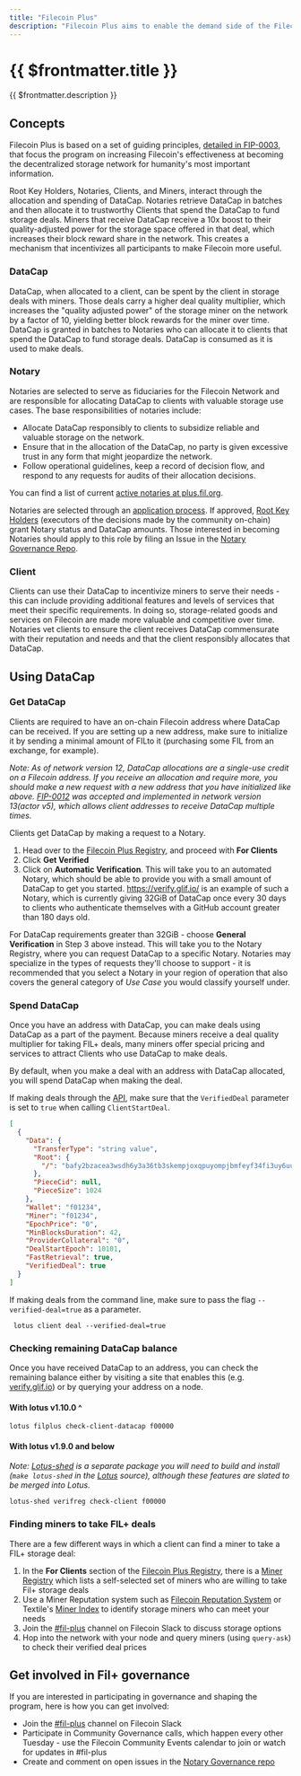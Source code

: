 ```yaml
---
title: "Filecoin Plus"
description: "Filecoin Plus aims to enable the demand side of the Filecoin network and maximize the amount of useful storage on Filecoin by adding a layer of social trust to the network and introducing a novel resource called DataCap. Clients looking to onboard storage onto the network apply to community-selected Notaries to receive DataCap, which can be used to incentivize miners to take storage deals." 
---
```


# {{ $frontmatter.title }}

{{ $frontmatter.description }}

## Concepts

Filecoin Plus is based on a set of guiding principles, [detailed in FIP-0003](https://github.com/filecoin-project/FIPs/blob/master/FIPS/fip-0003.md), that focus the program on increasing Filecoin's effectiveness at becoming the decentralized storage network for humanity's most important information.

Root Key Holders, Notaries, Clients, and Miners, interact through the allocation and spending of DataCap. Notaries retrieve DataCap in batches and then allocate it to trustworthy Clients that spend the DataCap to fund storage deals. Miners that receive DataCap receive a 10x boost to their quality-adjusted power for the storage space offered in that deal, which increases their block reward share in the network. This creates a mechanism that incentivizes all participants to make Filecoin more useful.

### DataCap

DataCap, when allocated to a client, can be spent by the client in storage deals with miners. Those deals carry a higher deal quality multiplier, which increases the "quality adjusted power" of the storage miner on the network by a factor of 10, yielding better block rewards for the miner over time. DataCap is granted in batches to Notaries who can allocate it to clients that spend the DataCap to fund storage deals. DataCap is consumed as it is used to make deals.

### Notary

Notaries are selected to serve as fiduciaries for the Filecoin Network and are responsible for allocating DataCap to clients with valuable storage use cases. The base responsibilities of notaries include:

- Allocate DataCap responsibly to clients to subsidize reliable and valuable storage on the network.
- Ensure that in the allocation of the DataCap, no party is given excessive trust in any form that might jeopardize the network.
- Follow operational guidelines, keep a record of decision flow, and respond to any requests for audits of their allocation decisions.

You can find a list of current [active notaries at plus.fil.org](https://plus.fil.org).

Notaries are selected through an [application process](https://github.com/filecoin-project/notary-governance/tree/main/notaries#application--selection-process). If approved, [Root Key Holders](https://github.com/filecoin-project/notary-governance/tree/main/root-key-holders#overview) (executors of the decisions made by the community on-chain) grant Notary status and DataCap amounts. Those interested in becoming Notaries should apply to this role by filing an Issue in the [Notary Governance Repo](https://github.com/filecoin-project/notary-governance/).

### Client

Clients can use their DataCap to incentivize miners to serve their needs - this can include providing additional features and levels of services that meet their specific requirements. In doing so, storage-related goods and services on Filecoin are made more valuable and competitive over time. Notaries vet clients to ensure the client receives DataCap commensurate with their reputation and needs and that the client responsibly allocates that DataCap.

## Using DataCap

### Get DataCap

Clients are required to have an on-chain Filecoin address where DataCap can be received. If you are setting up a new address, make sure to initialize it by sending a minimal amount of FILto it (purchasing some FIL from an exchange, for example).

_Note: As of network version 12, DataCap allocations are a single-use credit on a Filecoin address. If you receive an allocation and require more, you should make a new request with a new address that you have initialized like above. [FIP-0012](https://github.com/filecoin-project/FIPs/blob/master/FIPS/fip-0012.md) was accepted and implemented in network version 13(actor v5), which allows client addresses to receive DataCap multiple times._

Clients get DataCap by making a request to a Notary.
1. Head over to the [Filecoin Plus Registry](https://plus.fil.org/), and proceed with **For Clients**
2. Click **Get Verified**
3. Click on **Automatic Verification**. This will take you to an automated Notary, which should be able to provide you with a small amount of DataCap to get you started. https://verify.glif.io/ is an example of such a Notary, which is currently giving 32GiB of DataCap once every 30 days to clients who authenticate themselves with a GitHub account greater than 180 days old.

For DataCap requirements greater than 32GiB - choose **General Verification** in Step 3 above instead. This will take you to the Notary Registry, where you can request DataCap to a specific Notary. Notaries may specialize in the types of requests they'll choose to support - it is recommended that you select a Notary in your region of operation that also covers the general category of *Use Case* you would classify yourself under.

### Spend DataCap

Once you have an address with DataCap, you can make deals using DataCap as a part of the payment. Because miners receive a deal quality multiplier for taking FIL+ deals, many miners offer special pricing and services to attract Clients who use DataCap to make deals.

By default, when you make a deal with an address with DataCap allocated, you will spend DataCap when making the deal.

If making deals through the [API](https://github.com/filecoin-project/lotus/blob/master/documentation/en/api-methods.md#ClientStartDeal), make sure that the `VerifiedDeal` parameter is set to `true` when calling `ClientStartDeal`.

```json
[
  {
    "Data": {
      "TransferType": "string value",
      "Root": {
        "/": "bafy2bzacea3wsdh6y3a36tb3skempjoxqpuyompjbmfeyf34fi3uy6uue42v4"
      },
      "PieceCid": null,
      "PieceSize": 1024
    },
    "Wallet": "f01234",
    "Miner": "f01234",
    "EpochPrice": "0",
    "MinBlocksDuration": 42,
    "ProviderCollateral": "0",
    "DealStartEpoch": 10101,
    "FastRetrieval": true,
    "VerifiedDeal": true
  }
]
```

If making deals from the command line, make sure to pass the flag `--verified-deal=true` as a parameter.

```shell
 lotus client deal --verified-deal=true
```

### Checking remaining DataCap balance

Once you have received DataCap to an address, you can check the remaining balance either by visiting a site that enables this (e.g. [verify.glif.io](https://verify.glif.io/)) or by querying your address on a node.

#### With lotus v1.10.0 ^

```
lotus filplus check-client-datacap f00000
```

#### With lotus v1.9.0 and below
_Note: [Lotus-shed](https://github.com/filecoin-project/lotus/tree/master/cmd/lotus-shed) is a separate package you will need to build and install (`make lotus-shed` in the [Lotus](https://github.com/filecoin-project/lotus) source), although these features are slated to be merged into Lotus._

```
lotus-shed verifreg check-client f00000
```

### Finding miners to take FIL+ deals

There are a few different ways in which a client can find a miner to take a FIL+ storage deal:
1. In the **For Clients** section of the [Filecoin Plus Registry](https://plus.fil.org/), there is a [Miner Registry](https://plus.fil.org/miners) which lists a self-selected set of miners who are willing to take Fil+ storage deals
1. Use a Miner Reputation system such as [Filecoin Reputation System](http://filrep.io/) or Textile's [Miner Index](https://docs.textile.io/filecoin/miner-index/) to identify storage miners who can meet your needs
1. Join the [#fil-plus](https://filecoinproject.slack.com/archives/C01DLAPKDGX) channel on Filecoin Slack to discuss storage options
1. Hop into the network with your node and query miners (using `query-ask`) to check their verified deal prices

## Get involved in Fil+ governance

If you are interested in participating in governance and shaping the program, here is how you can get involved:

- Join the [#fil-plus](https://filecoinproject.slack.com/archives/C01DLAPKDGX) channel on Filecoin Slack
- Participate in Community Governance calls, which happen every other Tuesday - use the Filecoin Community Events calendar to join or watch for updates in #fil-plus
- Create and comment on open issues in the [Notary Governance repo](https://github.com/filecoin-project/notary-governance/issues)

